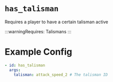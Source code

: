 # `has_talisman`

Requires a player to have a certain talisman active


:::warningRequires:
Talismans
:::

# Example Config
```yaml
- id: has_talisman
  args:
    talisman: attack_speed_2 # The talisman ID
```
